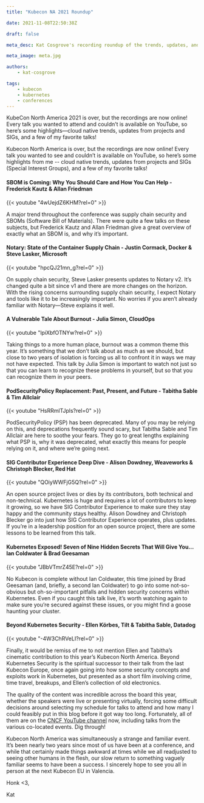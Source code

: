 ```yaml
---
title: "Kubecon NA 2021 Roundup"

date: 2021-11-08T22:50:38Z

draft: false

meta_desc: Kat Cosgrove's recording roundup of the trends, updates, and gems from Kubecon NA 2021!

meta_image: meta.jpg

authors:
    - kat-cosgrove

tags:
    - kubecon
    - kubernetes
    - conferences
---
```


KubeCon North America 2021 is over, but the recordings are now online! Every talk you wanted to attend and couldn’t is available on YouTube, so here’s some highlights&mdash;cloud native trends, updates from projects and SIGs, and a few of my favorite talks!

<!--more-->

Kubecon North America is over, but the recordings are now online! Every talk you wanted to see and couldn’t is available on YouTube, so here’s some highlights from me -- cloud native trends, updates from projects and SIGs (Special Interest Groups), and a few of my favorite talks!

#### SBOM is Coming: Why You Should Care and How You Can Help - Frederick Kautz & Allan Friedman

{{< youtube "4wUejdZ6KHM?rel=0" >}}

A major trend throughout the conference was supply chain security and SBOMs (Software Bill of Materials). There were quite a few talks on these subjects, but Frederick Kautz and Allan Friedman give a great overview of exactly what an SBOM is, and why it’s important.

#### Notary: State of the Container Supply Chain - Justin Cormack, Docker & Steve Lasker, Microsoft

{{< youtube "hpcQJ21mn_g?rel=0" >}}

On supply chain security, Steve Lasker presents updates to Notary v2. It’s changed quite a bit since v1 and there are more changes on the horizon. With the rising concerns surrounding supply chain security, I expect Notary and tools like it to be increasingly important. No worries if you aren’t already familiar with Notary&mdash;Steve explains it well.

#### A Vulnerable Tale About Burnout - Julia Simon, CloudOps

{{< youtube "lpiXbfOTNYw?rel=0" >}}

Taking things to a more human place, burnout was a common theme this year. It’s something that we don’t talk about as much as we should, but close to two years of isolation is forcing us all to confront it in ways we may not have expected. This talk by Julia Simon is important to watch not just so that you can learn to recognize these problems in yourself, but so that you can recognize them in your peers.

#### PodSecurityPolicy Replacement: Past, Present, and Future - Tabitha Sable & Tim Allclair

{{< youtube "HsRRmlTJpls?rel=0" >}}

PodSecurityPolicy (PSP) has been deprecated. Many of you may be relying on this, and deprecations frequently sound scary, but Tabitha Sable and Tim Allclair are here to soothe your fears. They go to great lengths explaining what PSP is, why it was deprecated, what exactly this means for people relying on it, and where we’re going next.

#### SIG Contributor Experience Deep Dive - Alison Dowdney, Weaveworks & Christoph Blecker, Red Hat

{{< youtube "QOiyWWFjG5Q?rel=0" >}}

An open source project lives or dies by its contributors, both technical and non-technical. Kubernetes is huge and requires a lot of contributors to keep it growing, so we have SIG Contributor Experience to make sure they stay happy and the community stays healthy. Alison Dowdney and Christoph Blecker go into just how SIG Contributor Experience operates, plus updates. If you’re in a leadership position for an open source project, there are some lessons to be learned from this talk.

#### Kubernetes Exposed! Seven of Nine Hidden Secrets That Will Give You... Ian Coldwater & Brad Geesaman

{{< youtube "JBbVTmrZ45E?rel=0" >}}

No Kubecon is complete without Ian Coldwater, this time joined by Brad Geesaman (and, briefly, a second Ian Coldwater) to go into some not-so-obvious but oh-so-important pitfalls and hidden security concerns within Kubernetes. Even if you caught this talk live, it’s worth watching again to make sure you’re secured against these issues, or you might find a goose haunting your cluster.

#### Beyond Kubernetes Security - Ellen Körbes, Tilt & Tabitha Sable, Datadog

{{< youtube "-4W3ChRVeLI?rel=0" >}}

Finally, it would be remiss of me to not mention Ellen and Tabitha’s cinematic contribution to this year’s Kubecon North America. Beyond Kubernetes Security is the spiritual successor to their talk from the last Kubecon Europe, once again going into how some security concepts and exploits work in Kubernetes, but presented as a short film involving crime, time travel, breakups, and Ellen’s collection of old electronics.

The quality of the content was incredible across the board this year, whether the speakers were live or presenting virtually, forcing some difficult decisions around selecting my schedule for talks to attend and how many I could feasibly put in this blog before it got way too long. Fortunately, all of them are on the [CNCF YouTube channel](https://www.youtube.com/c/cloudnativefdn/videos) now, including talks from the various co-located events. Dig through!

Kubecon North America was simultaneously a strange and familiar event. It’s been nearly two years since most of us have been at a conference, and while that certainly made things awkward at times while we all readjusted to seeing other humans in the flesh, our slow return to something vaguely familiar seems to have been a success. I sincerely hope to see you all in person at the next Kubecon EU in Valencia.

Honk <3,

Kat

